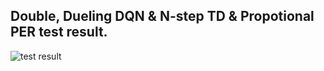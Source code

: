 ## Double, Dueling DQN & N-step TD & Propotional PER test result.

![test result](https://github.com/LeejwUniverse/RL_Rainbow_Pytorch/blob/master/02%20PER%20%26%20Dueling%20DQN/image/PER_N_step_results.png)


